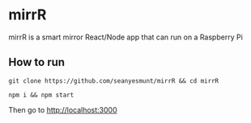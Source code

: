 # mirrR

mirrR is a smart mirror React/Node app that can run on a Raspberry Pi

## How to run

`git clone https://github.com/seanyesmunt/mirrR && cd mirrR`

`npm i && npm start`

Then go to [http://localhost:3000](http://localhost:3000)

